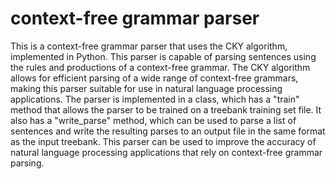 # context-free grammar parser
This is a context-free grammar parser that uses the CKY algorithm, implemented in Python. This parser is capable of parsing sentences using the rules and productions of a context-free grammar. The CKY algorithm allows for efficient parsing of a wide range of context-free grammars, making this parser suitable for use in natural language processing applications. The parser is implemented in a class, which has a "train" method that allows the parser to be trained on a treebank training set file. It also has a "write_parse" method, which can be used to parse a list of sentences and write the resulting parses to an output file in the same format as the input treebank. This parser can be used to improve the accuracy of natural language processing applications that rely on context-free grammar parsing.
